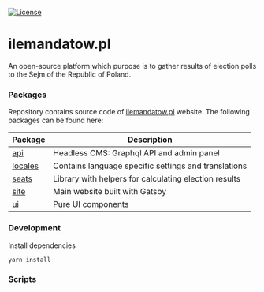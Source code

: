[![License](https://img.shields.io/badge/license-GPL%20v3.0-brightgreen.svg)](https://github.com/MMMalik/ilemandatow/blob/main/COPYING)

# ilemandatow.pl

An open-source platform which purpose is to gather results of election polls to the Sejm of the Republic of Poland.

### Packages

Repository contains source code of [ilemandatow.pl](https://ilemandatow.pl) website. The following packages can be found here:

| Package                                                                      | Description                                           |
| ---------------------------------------------------------------------------- | ----------------------------------------------------- |
| [api](https://github.com/MMMalik/ilemandatow/tree/main/packages/api)         | Headless CMS: Graphql API and admin panel             |
| [locales](https://github.com/MMMalik/ilemandatow/tree/main/packages/locales) | Contains language specific settings and translations  |
| [seats](https://github.com/MMMalik/ilemandatow/tree/main/packages/seats)     | Library with helpers for calculating election results |
| [site](https://github.com/MMMalik/ilemandatow/tree/main/packages/site)       | Main website built with Gatsby                        |
| [ui](https://github.com/MMMalik/ilemandatow/tree/main/packages/ui)           | Pure UI components                                    |

### Development

Install dependencies

```
yarn install
```

### Scripts

